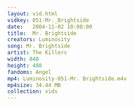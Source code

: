 ```yaml
---
layout: vid.html
vidkey: 051-Mr._Brightside
date:   2004-11-02 10:00:00
title:  Mr. Brightside
creators: Luminosity
song: Mr. Brightside
artist: The Killers
width: 848
height: 480
fandoms: Angel
mp4: Luminosity-051-Mr. Brightside.m4v
mp4size: 34.44 MB
collection: vids
---
```


  <div>
  
  </div>
  